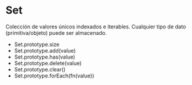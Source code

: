 # Set

Colección de valores únicos indexados e iterables. Cualquier tipo de dato (primitiva/objeto) puede ser almacenado.

 - Set.prototype.size
 - Set.prototype.add(value)
 - Set.prototype.has(value)
 - Set.prototype.delete(value)
 - Set.prototype.clear()
 - Set.prototype.forEach(fn(value))
